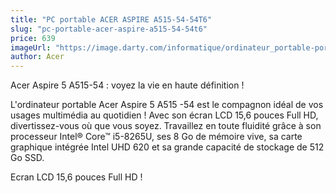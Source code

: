 ```yaml
---
title: "PC portable ACER ASPIRE A515-54-54T6"
slug: "pc-portable-acer-aspire-a515-54-54t6"
price: 639
imageUrl: "https://image.darty.com/informatique/ordinateur_portable-portable/portable/acer_aspa5155454t6i5_8_12_s1910014729030A_180722480.jpg"
author: Acer
---
```


Acer Aspire 5 A515-54 : voyez la vie en haute définition !

L'ordinateur portable Acer Aspire 5 A515 -54  est le compagnon idéal de vos usages multimédia au quotidien ! Avec son écran LCD 15,6 pouces Full HD, divertissez-vous où que vous soyez. Travaillez en toute fluidité grâce à son processeur Intel® Core™ i5-8265U, ses 8 Go de mémoire vive, sa carte graphique intégrée Intel UHD 620 et sa grande capacité de stockage de 512 Go SSD.

Ecran LCD 15,6 pouces Full HD !
